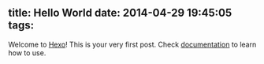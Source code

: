 title: Hello World
date: 2014-04-29 19:45:05
tags:
---

Welcome to [Hexo](http://hexo.io)! This is your very first post. Check [documentation](http://hexo.io/docs) to learn how to use.